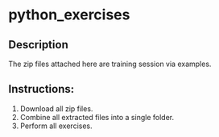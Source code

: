 # python_exercises

## Description
The zip files attached here are training session via examples.

## Instructions:
1. Download all zip files.
2. Combine all extracted files into a single folder.
3. Perform all exercises.
